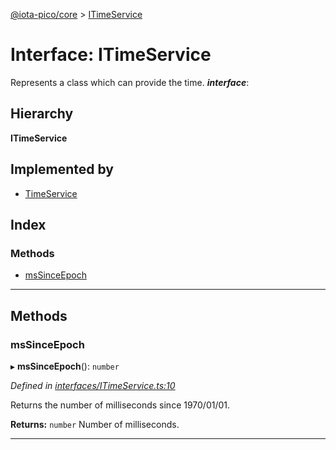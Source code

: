 [@iota-pico/core](../README.md) > [ITimeService](../interfaces/itimeservice.md)

# Interface: ITimeService

Represents a class which can provide the time.
*__interface__*: 

## Hierarchy

**ITimeService**

## Implemented by

* [TimeService](../classes/timeservice.md)

## Index

### Methods

* [msSinceEpoch](itimeservice.md#mssinceepoch)

---

## Methods

<a id="mssinceepoch"></a>

###  msSinceEpoch

▸ **msSinceEpoch**(): `number`

*Defined in [interfaces/ITimeService.ts:10](https://github.com/iota-pico/core/blob/86c99bb/src/interfaces/ITimeService.ts#L10)*

Returns the number of milliseconds since 1970/01/01.

**Returns:** `number`
Number of milliseconds.

___

